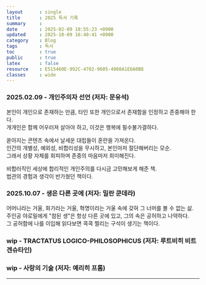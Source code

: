 ```yaml
---
layout      : single
title       : 2025 독서 기록
summary     : 
date        : 2025-02-09 18:55:23 +0900
updated     : 2025-10-09 16:40:41 +0900
category    : Blog
tags        : 독서
toc         : true
public      : true
latex       : false
resource    : E515460E-992C-4702-9605-4008A1E6A0B8
classes     : wide
---
```


### 2025.02.09 - 개인주의자 선언 (저자: 문유석)
본인이 개인으로 존재하는 만큼, 타인 또한 개인으로서 존재함을 인정하고 존중해야 한다.  
개개인은 함께 어우러져 살아야 하고, 이것은 행복에 필수불가결하다.  

쏟아지는 콘텐츠 속에서 날세운 대립들이 혼란을 가져온다.  
인간의 개별성, 예외성, 비합리성을 무시하고, 본인마저 절단해버리는 모순.  
그래서 상황 자체를 회피하며 존중의 마음마저 희미해진다.  

비합러직인 세상에 합리적인 개인주의를 다시금 고민해보게 해준 책.  
법관의 경험과 생각이 반가웠던 책이다.  

### 2025.10.07 - 생은 다른 곳에 (저자: 밀란 쿤데라)  
어머니라는 거울, 화가라는 거울, 혁명이라는 거울 속에 갖혀 그 너머를 볼 수 없는 삶.  
주인공 야로밀에게 "참된 생"은 항상 다른 곳에 있고, 그의 속은 공허하고 나약하다.  
그 공허함에 나를 이입해 읽다보면 콕콕 찔리는 구석이 생기는 책이다.  

### wip - TRACTATUS LOGICO-PHILOSOPHICUS (저자: 루트비히 비트겐슈타인)

### wip - 사랑의 기술 (저자: 예리히 프롬)

---

